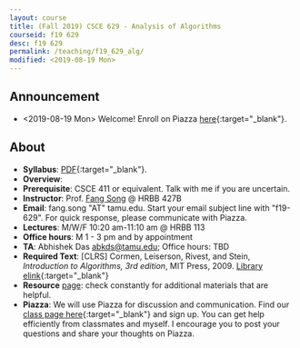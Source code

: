 ```yaml
---
layout: course
title: (Fall 2019) CSCE 629 - Analysis of Algorithms
courseid: f19 629
desc: f19 629
permalink: /teaching/f19_629_alg/
modified: <2019-08-19 Mon>
---
```


## Announcement
*  <2019-08-19 Mon> Welcome! Enroll on Piazza
   [here](https://piazza.com/tamu/fall2019/csce629602){:target="_blank"}.

## About
*  **Syllabus**:
   [PDF]({{base}}/teaching/f19_629_alg/CSCE629_f19_syllabus.pdf){:target="_blank"}. 
*  **Overview**: 
*  **Prerequisite**: CSCE 411 or equivalent. Talk with me if you are uncertain. 
*  **Instructor**: Prof. [Fang Song]({{base}}/) @ HRBB 427B 
*  **Email**: fang.song "AT" tamu.edu. Start your email subject line
   with "f19-629". For quick response, please communicate with Piazza.
*  **Lectures**: M/W/F 10:20 am-11:10 am @ HRBB 113
*  **Office hours**: M 1 - 3 pm and by appointment
*  **TA**: Abhishek Das <abkds@tamu.edu>; Office hours: TBD
*  **Required Text**: [CLRS] Cormen, Leiserson, Rivest, and Stein,
_Introduction to Algorithms, 3rd edition_, MIT Press, 2009. [Library
elink](https://libcat.tamu.edu/vwebv/holdingsInfo?bibId=4828649){:target="_blank"}
*	**Resource** [page]({{base}}/teaching/f19_629_alg/resource/):
     check constantly for additional materials that are helpful.
*  **Piazza**: We will use Piazza for discussion and
 communication. Find our [class page
 here](https://piazza.com/tamu/fall2019/csce629602){:target="_blank"} and sign
 up. You can get help efficiently from classmates and myself. I
 encourage you to post your questions and share your thoughts on
 Piazza.
